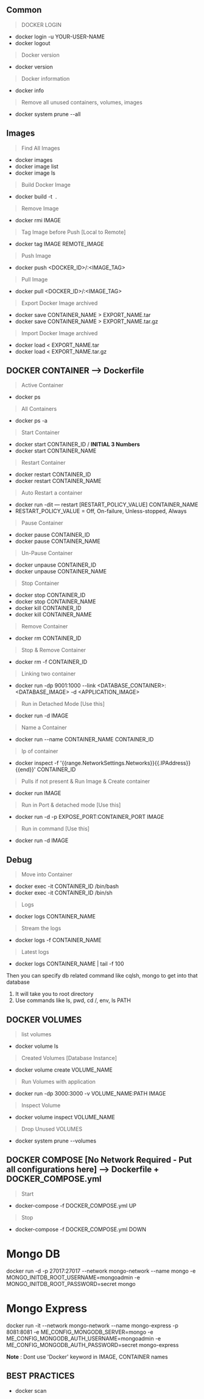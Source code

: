 ## Common
> DOCKER LOGIN <br>
- docker login -u YOUR-USER-NAME <br>
- docker logout <br>

> Docker version
- docker version

> Docker information
- docker info

> Remove all unused containers, volumes, images
- docker system prune --all

## Images
> Find All Images
- docker images
- docker image list
- docker image ls 

> Build Docker Image
- docker build -t <IMAGE> .

> Remove Image
- docker rmi IMAGE

> Tag Image before Push [Local to Remote]
- docker tag IMAGE REMOTE_IMAGE 

> Push Image
- docker push <DOCKER_ID>/<IMAGE>:<IMAGE_TAG>

> Pull Image
- docker pull <DOCKER_ID>/<IMAGE>:<IMAGE_TAG>

> Export Docker Image archived
- docker save CONTAINER_NAME > EXPORT_NAME.tar
- docker save CONTAINER_NAME > EXPORT_NAME.tar.gz

> Import Docker Image archived
- docker load < EXPORT_NAME.tar
- docker load < EXPORT_NAME.tar.gz

## DOCKER CONTAINER --> Dockerfile
> Active Container
- docker ps 

> All Containers
- docker ps -a

> Start Container
- docker start CONTAINER_ID / **INITIAL 3 Numbers**
- docker start CONTAINER_NAME

> Restart Container
- docker restart CONTAINER_ID
- docker restart CONTAINER_NAME

> Auto Restart a container
- docker run -dit — restart [RESTART_POLICY_VALUE] CONTAINER_NAME
- RESTART_POLICY_VALUE = Off, On-failure, Unless-stopped, Always

> Pause Container
- docker pause CONTAINER_ID
- docker pause CONTAINER_NAME

> Un-Pause Container
- docker unpause CONTAINER_ID
- docker unpause CONTAINER_NAME

> Stop Container
- docker stop CONTAINER_ID
- docker stop CONTAINER_NAME
- docker kill CONTAINER_ID
- docker kill CONTAINER_NAME

> Remove Container
- docker rm CONTAINER_ID

> Stop & Remove Container
- docker rm -f CONTAINER_ID

> Linking two container
- docker run -dp 9001:1000 --link <DATABASE_CONTAINER>:<DATABASE_IMAGE> -d <APPLICATION_IMAGE>

> Run in Detached Mode [Use this]
- docker run -d IMAGE

> Name a Container
- docker run --name CONTAINER_NAME CONTAINER_ID

> Ip of container
- docker inspect -f '{{range.NetworkSettings.Networks}}{{.IPAddress}}{{end}}' CONTAINER_ID

> Pulls if not present & Run Image & Create container
- docker run IMAGE

> Run in Port & detached mode [Use this]
- docker run -d -p EXPOSE_PORT:CONTAINER_PORT IMAGE

> Run in command [Use this]
- docker run -d IMAGE <COMMAND>
  
## Debug
> Move into Container
- docker exec -it CONTAINER_ID /bin/bash
- docker exec -it CONTAINER_ID /bin/sh

> Logs
- docker logs CONTAINER_NAME

> Stream the logs
- docker logs -f CONTAINER_NAME

> Latest logs
- docker logs CONTAINER_NAME | tail -f 100

Then you can specify db related command like cqlsh, mongo to get into that database

1. It will take you to root directory
2. Use commands like ls, pwd, cd /, env, ls PATH

## DOCKER VOLUMES
> list volumes
- docker volume ls

> Created Volumes [Database Instance]
- docker volume create VOLUME_NAME

> Run Volumes with application
- docker run -dp 3000:3000 -v VOLUME_NAME:PATH IMAGE

> Inspect Volume
- docker volume inspect VOLUME_NAME

> Drop Unused VOLUMES
- docker system prune --volumes


## DOCKER COMPOSE [No Network Required - Put all configurations here] --> Dockerfile + DOCKER_COMPOSE.yml
> Start
- docker-compose -f DOCKER_COMPOSE.yml UP

> Stop
- docker-compose -f DOCKER_COMPOSE.yml DOWN

# Mongo DB 
docker run -d  -p 27017:27017 --network mongo-network --name mongo -e MONGO_INITDB_ROOT_USERNAME=mongoadmin -e MONGO_INITDB_ROOT_PASSWORD=secret mongo

# Mongo Express
docker run -it --network mongo-network --name mongo-express -p 8081:8081 -e ME_CONFIG_MONGODB_SERVER=mongo -e ME_CONFIG_MONGODB_AUTH_USERNAME=mongoadmin -e ME_CONFIG_MONGODB_AUTH_PASSWORD=secret mongo-express

**Note** : Dont use 'Docker' keyword in IMAGE, CONTAINER names	

## BEST PRACTICES
- docker scan <image-name>
